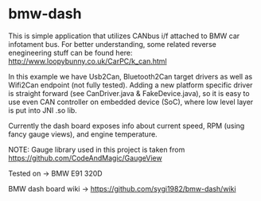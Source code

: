 # bmw-dash

This is simple application that utilizes CANbus i/f attached to BMW car infotament bus.
For better understanding, some related reverse enegineering stuff can be found here: http://www.loopybunny.co.uk/CarPC/k_can.html

In this example we have Usb2Can, Bluetooth2Can target drivers as well as Wifi2Can endpoint (not fully tested).
Adding a new platform specific driver is straight forward (see CanDriver.java & FakeDevice.java), 
so it is easy to use even CAN controller on embedded device (SoC), where low level layer is put into JNI .so lib.

Currently the dash board exposes info about current speed, RPM (using fancy gauge views), and engine temperature.

NOTE: Gauge library used in this project is taken from https://github.com/CodeAndMagic/GaugeView

Tested on -> BMW E91 320D

BMW dash board wiki -> https://github.com/sygi1982/bmw-dash/wiki

